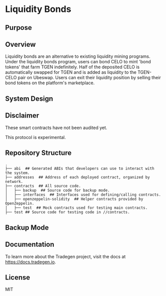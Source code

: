 # Liquidity Bonds

## Purpose

## Overview

Liquidity bonds are an alternative to existing liquidity mining programs. Under the liquidity bonds program, users can bond CELO to mint 'bond tokens' that farm TGEN indefinitely. Half of the deposited CELO is automatically swapped for TGEN and is added as liquidity to the TGEN-CELO pair on Ubeswap. Users can exit their liquidity position by selling their bond tokens on the platform's marketplace. 

## System Design



## Disclaimer

These smart contracts have not been audited yet.

This protocol is experimental.

## Repository Structure

```
.
├── abi  ## Generated ABIs that developers can use to interact with the system.
├── addresses  ## Address of each deployed contract, organized by network.
├── contracts  ## All source code.
│   ├── backup  ## Source code for backup mode.
│   ├── interfaces  ## Interfaces used for defining/calling contracts.
│   ├── openzeppelin-solidity  ## Helper contracts provided by OpenZeppelin.
│   ├── test  ## Mock contracts used for testing main contracts.
├── test ## Source code for testing code in //contracts.
```

## Backup Mode



## Documentation

To learn more about the Tradegen project, visit the docs at https://docs.tradegen.io.

## License

MIT
